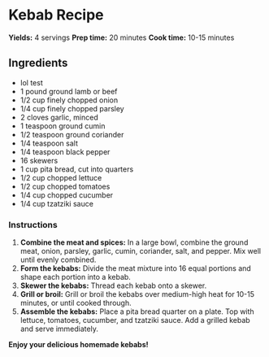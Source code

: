 # Kebab Recipe

**Yields:** 4 servings
**Prep time:** 20 minutes
**Cook time:** 10-15 minutes

## Ingredients

* lol test
* 1 pound ground lamb or beef
* 1/2 cup finely chopped onion
* 1/4 cup finely chopped parsley
* 2 cloves garlic, minced
* 1 teaspoon ground cumin
* 1/2 teaspoon ground coriander
* 1/4 teaspoon salt
* 1/4 teaspoon black pepper
* 16 skewers
* 1 cup pita bread, cut into quarters
* 1/2 cup chopped lettuce
* 1/2 cup chopped tomatoes
* 1/4 cup chopped cucumber
* 1/4 cup tzatziki sauce

### Instructions

1. **Combine the meat and spices:** In a large bowl, combine the ground meat, onion, parsley, garlic, cumin, coriander, salt, and pepper. Mix well until evenly combined.
2. **Form the kebabs:** Divide the meat mixture into 16 equal portions and shape each portion into a kebab.
3. **Skewer the kebabs:** Thread each kebab onto a skewer.
4. **Grill or broil:** Grill or broil the kebabs over medium-high heat for 10-15 minutes, or until cooked through.
5. **Assemble the kebabs:** Place a pita bread quarter on a plate. Top with lettuce, tomatoes, cucumber, and tzatziki sauce. Add a grilled kebab and serve immediately.

**Enjoy your delicious homemade kebabs!**
